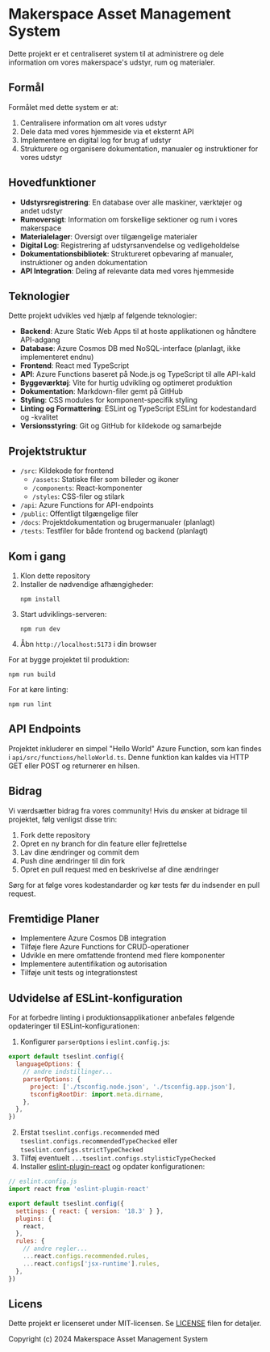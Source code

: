 # Makerspace Asset Management System

Dette projekt er et centraliseret system til at administrere og dele information om vores makerspace's udstyr, rum og materialer.

## Formål

Formålet med dette system er at:
1. Centralisere information om alt vores udstyr
2. Dele data med vores hjemmeside via et eksternt API
3. Implementere en digital log for brug af udstyr
4. Strukturere og organisere dokumentation, manualer og instruktioner for vores udstyr

## Hovedfunktioner

- **Udstyrsregistrering**: En database over alle maskiner, værktøjer og andet udstyr
- **Rumoversigt**: Information om forskellige sektioner og rum i vores makerspace
- **Materialelager**: Oversigt over tilgængelige materialer
- **Digital Log**: Registrering af udstyrsanvendelse og vedligeholdelse
- **Dokumentationsbibliotek**: Struktureret opbevaring af manualer, instruktioner og anden dokumentation
- **API Integration**: Deling af relevante data med vores hjemmeside

## Teknologier

Dette projekt udvikles ved hjælp af følgende teknologier:

- **Backend**: Azure Static Web Apps til at hoste applikationen og håndtere API-adgang
- **Database**: Azure Cosmos DB med NoSQL-interface (planlagt, ikke implementeret endnu)
- **Frontend**: React med TypeScript
- **API**: Azure Functions baseret på Node.js og TypeScript til alle API-kald
- **Byggeværktøj**: Vite for hurtig udvikling og optimeret produktion
- **Dokumentation**: Markdown-filer gemt på GitHub
- **Styling**: CSS modules for komponent-specifik styling
- **Linting og Formattering**: ESLint og TypeScript ESLint for kodestandard og -kvalitet
- **Versionsstyring**: Git og GitHub for kildekode og samarbejde

## Projektstruktur

- `/src`: Kildekode for frontend
  - `/assets`: Statiske filer som billeder og ikoner
  - `/components`: React-komponenter
  - `/styles`: CSS-filer og stilark
- `/api`: Azure Functions for API-endpoints
- `/public`: Offentligt tilgængelige filer
- `/docs`: Projektdokumentation og brugermanualer (planlagt)
- `/tests`: Testfiler for både frontend og backend (planlagt)

## Kom i gang

1. Klon dette repository
2. Installer de nødvendige afhængigheder:
   ```
   npm install
   ```
3. Start udviklings-serveren:
   ```
   npm run dev
   ```
4. Åbn `http://localhost:5173` i din browser

For at bygge projektet til produktion:
```
npm run build
```

For at køre linting:
```
npm run lint
```

## API Endpoints

Projektet inkluderer en simpel "Hello World" Azure Function, som kan findes i `api/src/functions/helloWorld.ts`. Denne funktion kan kaldes via HTTP GET eller POST og returnerer en hilsen.

## Bidrag

Vi værdsætter bidrag fra vores community! Hvis du ønsker at bidrage til projektet, følg venligst disse trin:

1. Fork dette repository
2. Opret en ny branch for din feature eller fejlrettelse
3. Lav dine ændringer og commit dem
4. Push dine ændringer til din fork
5. Opret en pull request med en beskrivelse af dine ændringer

Sørg for at følge vores kodestandarder og kør tests før du indsender en pull request.

## Fremtidige Planer

- Implementere Azure Cosmos DB integration
- Tilføje flere Azure Functions for CRUD-operationer
- Udvikle en mere omfattende frontend med flere komponenter
- Implementere autentifikation og autorisation
- Tilføje unit tests og integrationstest

## Udvidelse af ESLint-konfiguration

For at forbedre linting i produktionsapplikationer anbefales følgende opdateringer til ESLint-konfigurationen:

1. Konfigurer `parserOptions` i `eslint.config.js`:

```js
export default tseslint.config({
  languageOptions: {
    // andre indstillinger...
    parserOptions: {
      project: ['./tsconfig.node.json', './tsconfig.app.json'],
      tsconfigRootDir: import.meta.dirname,
    },
  },
})
```

2. Erstat `tseslint.configs.recommended` med `tseslint.configs.recommendedTypeChecked` eller `tseslint.configs.strictTypeChecked`
3. Tilføj eventuelt `...tseslint.configs.stylisticTypeChecked`
4. Installer [eslint-plugin-react](https://github.com/jsx-eslint/eslint-plugin-react) og opdater konfigurationen:

```js
// eslint.config.js
import react from 'eslint-plugin-react'

export default tseslint.config({
  settings: { react: { version: '18.3' } },
  plugins: {
    react,
  },
  rules: {
    // andre regler...
    ...react.configs.recommended.rules,
    ...react.configs['jsx-runtime'].rules,
  },
})
```

## Licens

Dette projekt er licenseret under MIT-licensen. Se [LICENSE](LICENSE) filen for detaljer.

Copyright (c) 2024 Makerspace Asset Management System
